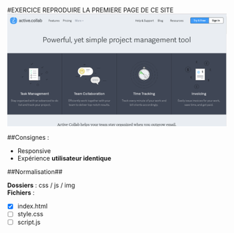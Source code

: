 #EXERCICE REPRODUIRE LA PREMIERE PAGE DE CE SITE
![alt tag](img/readme.png)

##Consignes : 


- Responsive
- Expérience **utilisateur identique**

##Normalisation##

**Dossiers** : css / js / img  
**Fichiers** :

- [x] index.html
- [ ] style.css
- [ ] script.js
